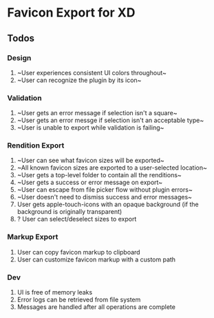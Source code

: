 # Favicon Export for XD

## Todos

### Design

1. ~User experiences consistent UI colors throughout~
1. ~User can recognize the plugin by its icon~

### Validation

1. ~User gets an error message if selection isn't a square~
1. ~User gets an error messge if selection isn't an acceptable type~
1. ~User is unable to export while validation is failing~

### Rendition Export

1. ~User can see what favicon sizes will be exported~
1. ~All known favicon sizes are exported to a user-selected location~
1. ~User gets a top-level folder to contain all the renditions~
1. ~User gets a success or error message on export~
1. ~User can escape from file picker flow without plugin errors~
1. ~User doesn't need to dismiss success and error messages~
1. User gets apple-touch-icons with an opaque background (if the background is originally transparent)
1. ? User can select/deselect sizes to export

### Markup Export

1. User can copy favicon markup to clipboard
1. User can customize favicon markup with a custom path

### Dev

1. UI is free of memory leaks
1. Error logs can be retrieved from file system
1. Messages are handled after all operations are complete
